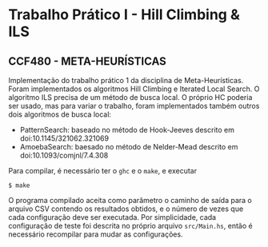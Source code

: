 # Trabalho Prático I - Hill Climbing & ILS
## CCF480 - META-HEURÍSTICAS

Implementação do trabalho prático 1 da disciplina de Meta-Heurísticas. Foram implementados os algoritmos Hill Climbing e Iterated Local Search. O algoritmo ILS precisa de um método de busca local. O próprio HC poderia ser usado, mas para variar o trabalho, foram implementados também outros dois algoritmos de busca local:

- PatternSearch: baseado no método de Hook-Jeeves descrito em doi:10.1145/321062.321069
- AmoebaSearch: baesado no método de Nelder-Mead descrito em doi:10.1093/comjnl/7.4.308

Para compilar, é necessário ter o `ghc` e o `make`, e executar

    $ make

O programa compilado aceita como parâmetro o caminho de saída para o arquivo CSV contendo os resultados obtidos, e o número de vezes que cada configuração deve ser executada. Por simplicidade, cada configuração de teste foi descrita no próprio arquivo `src/Main.hs`, então é necessário recompilar para mudar as configurações.
